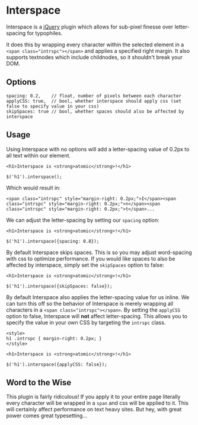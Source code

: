 Interspace
==========

Interspace is a [jQuery][1] plugin which allows for sub-pixel finesse over letter-spacing for typophiles.
  
It does this by wrapping every character within the selected element in a `<span class="intrspc"></span>` and applies a specified right margin. It also supports textnodes which include childnodes, so it shouldn't break your DOM.

Options
-------

    spacing: 0.2,    // float, number of pixels between each character
    applyCSS: true,  // bool, whether interspace should apply css (set false to specify value in your css)
    skipSpaces: true // bool, whether spaces should also be affected by interspace

Usage
-----

Using Interspace with no options will add a letter-spacing value of 0.2px to all text within our element.

    <h1>Interspace is <strong>atomic</strong>!</h1>

    $('h1').interspace();

Which would result in:

    <span class="intrspc" style="margin-right: 0.2px;">I</span><span class="intrspc" style="margin-right: 0.2px;">n</span><span class="intrspc" style="margin-right: 0.2px;">t</span>...

We can adjust the letter-spacing by setting our `spacing` option:

    <h1>Interspace is <strong>atomic</strong>!</h1>

    $('h1').interspace({spacing: 0.8});

By default Interspace skips spaces. This is so you may adjust word-spacing with css to optimize performance. If you would like spaces to also be affected by interspace, simply set the `skipSpaces` option to false:

    <h1>Interspace is <strong>atomic</strong>!</h1>

    $('h1').interspace({skipSpaces: false});

By default Interspace also applies the letter-spacing value for us inline. We can turn this off so the behavior of Interspace is merely wrapping all characters in a `<span class="intrspc"></span>`. By setting the `applyCSS` option to false, Interspace will **not** affect letter-spacing. This allows you to specify the value in your own CSS by targeting the `intrspc` class.

	<style>
	h1 .intrspc { margin-right: 0.2px; }
	</style>

    <h1>Interspace is <strong>atomic</strong>!</h1>

    $('h1').interspace({applyCSS: false});

Word to the Wise
----------------
This plugin is fairly ridiculous! If you apply it to your entire page literally every character will be wrapped in a `span` and css will be applied to it. This will certainly affect performance on text heavy sites. But hey, with great power comes great typesetting…

[1]:http://jquery.com/
